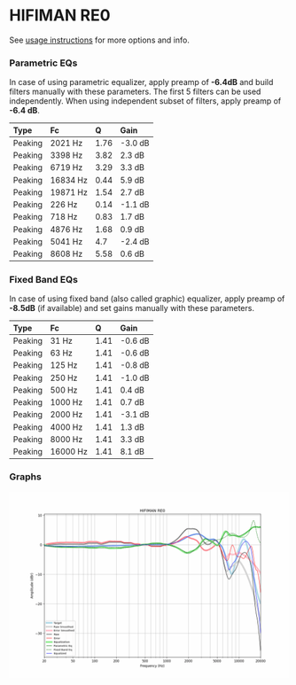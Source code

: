 # HIFIMAN RE0
See [usage instructions](https://github.com/jaakkopasanen/AutoEq#usage) for more options and info.

### Parametric EQs
In case of using parametric equalizer, apply preamp of **-6.4dB** and build filters manually
with these parameters. The first 5 filters can be used independently.
When using independent subset of filters, apply preamp of **-6.4 dB**.

| Type    | Fc       |    Q | Gain    |
|:--------|:---------|:-----|:--------|
| Peaking | 2021 Hz  | 1.76 | -3.0 dB |
| Peaking | 3398 Hz  | 3.82 | 2.3 dB  |
| Peaking | 6719 Hz  | 3.29 | 3.3 dB  |
| Peaking | 16834 Hz | 0.44 | 5.9 dB  |
| Peaking | 19871 Hz | 1.54 | 2.7 dB  |
| Peaking | 226 Hz   | 0.14 | -1.1 dB |
| Peaking | 718 Hz   | 0.83 | 1.7 dB  |
| Peaking | 4876 Hz  | 1.68 | 0.9 dB  |
| Peaking | 5041 Hz  | 4.7  | -2.4 dB |
| Peaking | 8608 Hz  | 5.58 | 0.6 dB  |

### Fixed Band EQs
In case of using fixed band (also called graphic) equalizer, apply preamp of **-8.5dB**
(if available) and set gains manually with these parameters.

| Type    | Fc       |    Q | Gain    |
|:--------|:---------|:-----|:--------|
| Peaking | 31 Hz    | 1.41 | -0.6 dB |
| Peaking | 63 Hz    | 1.41 | -0.6 dB |
| Peaking | 125 Hz   | 1.41 | -0.8 dB |
| Peaking | 250 Hz   | 1.41 | -1.0 dB |
| Peaking | 500 Hz   | 1.41 | 0.4 dB  |
| Peaking | 1000 Hz  | 1.41 | 0.7 dB  |
| Peaking | 2000 Hz  | 1.41 | -3.1 dB |
| Peaking | 4000 Hz  | 1.41 | 1.3 dB  |
| Peaking | 8000 Hz  | 1.41 | 3.3 dB  |
| Peaking | 16000 Hz | 1.41 | 8.1 dB  |

### Graphs
![](./HIFIMAN%20RE0.png)